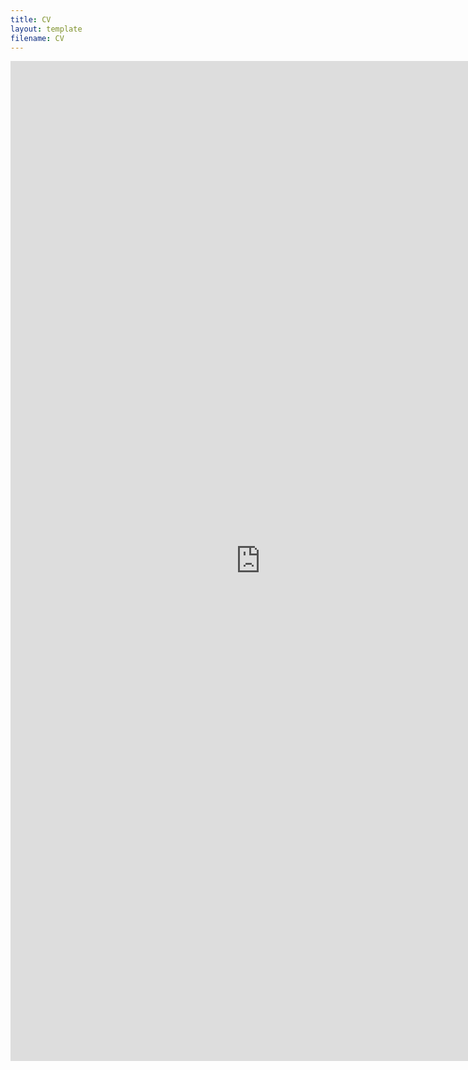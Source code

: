 ```yaml
---
title: CV
layout: template
filename: CV
--- 
```

<embed src="https://github.com/RuoxinLi/RuoxinLi.github.io/CV-8.pdf" width="800px" height="1600px" />
